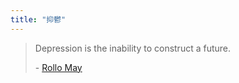 ```yaml
---
title: "抑鬱"
---
```


> Depression is the inability to construct a future.
>
> \- [Rollo May](https://www.brainyquote.com/quotes/rollo_may_158690)
